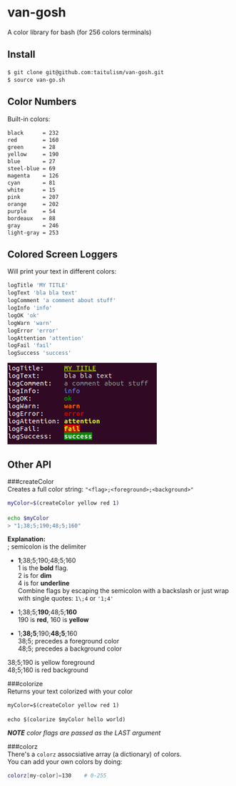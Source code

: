 van-gosh
========
A color library for bash (for 256 colors terminals)



Install
-------
`$ git clone git@github.com:taitulism/van-gosh.git`  
`$ source van-go.sh`



Color Numbers
-------------
Built-in colors:
```
black      = 232
red        = 160
green      = 28
yellow     = 190
blue       = 27
steel-blue = 69
magenta    = 126
cyan       = 81
white      = 15
pink       = 207
orange     = 202
purple     = 54
bordeaux   = 88
gray       = 246
light-gray = 253
```



Colored Screen Loggers
----------------------
Will print your text in different colors:
```sh
logTitle 'MY TITLE'
logText 'bla bla text'
logComment 'a comment about stuff'
logInfo 'info'
logOK 'ok'
logWarn 'warn'
logError 'error'
logAttention 'attention'
logFail 'fail'
logSuccess 'success'
```
![loggers examples](https://raw.githubusercontent.com/taitulism/van-gosh/master/logs-example.png)



Other API
---------
###createColor  
Creates a full color string: `"<flag>;<foreground>;<background>"`
```sh
myColor=$(createColor yellow red 1)

echo $myColor
> "1;38;5;190;48;5;160"
```
**Explanation:**  
; semicolon is the delimiter  

* **1**;38;5;190;48;5;160  
1 is the **bold** flag.  
2 is for **dim**  
4 is for __underline__  
Combine flags by escaping the semicolon with a backslash or just wrap with single quotes: `1\;4` or `'1;4'`

* 1;38;5;**190**;48;5;**160**    
190 is **red**, 160 is **yellow**

* 1;**38;5**;190;**48;5**;160  
38;5; precedes a foreground color  
48;5; precedes a background color

38;5;190 is yellow foreground  
48;5;160 is red background



###colorize  
Returns your text colorized with your color
```
myColor=$(createColor yellow red 1)

echo $(colorize $myColor hello world)
```
***NOTE** color flags are passed as the LAST argument*



###colorz  
There's a `colorz` assocsiative array (a dictionary) of colors.  
You can add your own colors by doing: 
```sh
colorz[my-color]=130    # 0-255
```
